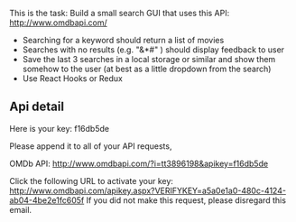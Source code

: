 This is the task:
Build a small search GUI that uses this API: http://www.omdbapi.com/

- Searching for a keyword should return a list of movies
- Searches with no results (e.g. "&\*#" ) should display feedback to user
- Save the last 3 searches in a local storage or similar and show them somehow to the user (at best as a little dropdown from the search)
- Use React Hooks or Redux

## Api detail

Here is your key: f16db5de

Please append it to all of your API requests,

OMDb API: http://www.omdbapi.com/?i=tt3896198&apikey=f16db5de

Click the following URL to activate your key: http://www.omdbapi.com/apikey.aspx?VERIFYKEY=a5a0e1a0-480c-4124-ab04-4be2e1fc605f
If you did not make this request, please disregard this email.
